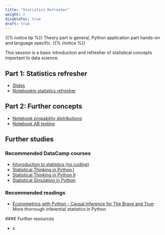 ```yaml
---
title: "Statistics Refresher"
weight: 2
disableToc: true
draft: true
---
```


{{% notice tip %}}  Theory part is general, Python application part hands-on and language specific.
{{% /notice %}}

This session is a basic introduction and refresher of statistical concepts important to data science.

## Part 1: Statistics refresher

* [Slides](https://github.com/aaubs/ds-master/blob/main/courses/ds4b-m1-2-stats/s1_slides_stats.pdf)
* [Notebookm statistics refresher](https://colab.research.google.com/github/aaubs/ds-master/blob/main/courses/ds4b-m1-2-stats/notebooks/s1-stats-intro.ipynb)

## Part 2: Further concepts

* [Notebook propability distributions](https://colab.research.google.com/github/aaubs/ds-master/blob/main/courses/ds4b-m1-2-stats/notebooks/s2-prop-dist.ipynb)
* [Notebook AB testing](https://colab.research.google.com/github/aaubs/ds-master/blob/main/courses/ds4b-m1-2-stats/notebooks/s2-ab-test.ipynb)





## Further studies

### Recommended DataCamp courses
* [Intyroduction to statistics (no coding)](https://app.datacamp.com/learn/courses/introduction-to-statistics)
* [Statistical Thinking in Python I](https://app.datacamp.com/learn/courses/statistical-thinking-in-python-part-1)
* [Statistical Thinking in Python II](https://app.datacamp.com/learn/courses/statistical-thinking-in-python-part-2)
* [Statistical Simulation in Python](https://app.datacamp.com/learn/courses/statistical-simulation-in-python)

### Recommended readings
* [Econometrics with Python - Causal Inference for The Brave and True](https://matheusfacure.github.io/python-causality-handbook/landing-page.html): More thorrough inferential statistics in Python

###€ Further resources
* x






